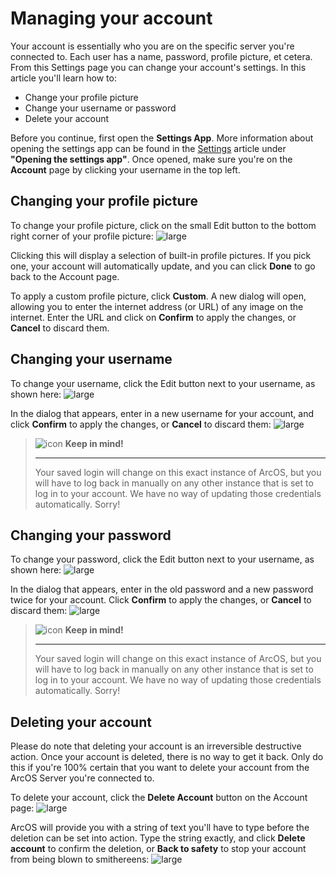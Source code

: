 # Managing your account

Your account is essentially who you are on the specific server you're connected to. Each user has a name, password, profile picture, et cetera. From this Settings page you can change your account's settings. In this article you'll learn how to:

- Change your profile picture
- Change your username or password
- Delete your account

Before you continue, first open the **Settings App**. More information about opening the settings app can be found in the [Settings](@client/help/Settings.md) article under **"Opening the settings app"**. Once opened, make sure you're on the **Account** page by clicking your username in the top left.

## Changing your profile picture

To change your profile picture, click on the small Edit button to the bottom right corner of your profile picture:
![large](@client/help/assets/settings-account-pfp-edit-button.png)

Clicking this will display a selection of built-in profile pictures. If you pick one, your account will automatically update, and you can click **Done** to go back to the Account page.

To apply a custom profile picture, click **Custom**. A new dialog will open, allowing you to enter the internet address (or URL) of any image on the internet. Enter the URL and click on **Confirm** to apply the changes, or **Cancel** to discard them.

## Changing your username

To change your username, click the Edit button next to your username, as shown here:
![large](@client/help/assets/settings-account-username-edit-button.png)

In the dialog that appears, enter in a new username for your account, and click **Confirm** to apply the changes, or **Cancel** to discard them:
![large](@client/help/assets/settings-change-username.png)

> ![icon](#WarningIcon) **Keep in mind!** <hr/>
> Your saved login will change on this exact instance of ArcOS, but you will have to log back in manually on any other instance that is set to log in to your account. We have no way of updating those credentials automatically. Sorry!

## Changing your password

To change your password, click the Edit button next to your username, as shown here:
![large](@client/help/assets/settings-account-password-edit-button.png)

In the dialog that appears, enter in the old password and a new password twice for your account. Click **Confirm** to apply the changes, or **Cancel** to discard them:
![large](@client/help/assets/settings-change-password.png)

> ![icon](#WarningIcon) **Keep in mind!** <hr/>
> Your saved login will change on this exact instance of ArcOS, but you will have to log back in manually on any other instance that is set to log in to your account. We have no way of updating those credentials automatically. Sorry!

## Deleting your account

Please do note that deleting your account is an irreversible destructive action. Once your account is deleted, there is no way to get it back. Only do this if you're 100% certain that you want to delete your account from the ArcOS Server you're connected to.

To delete your account, click the **Delete Account** button on the Account page:
![large](@client/help/assets/settings-account-delete-button.png)

ArcOS will provide you with a string of text you'll have to type before the deletion can be set into action. Type the string exactly, and click **Delete account** to confirm the deletion, or **Back to safety** to stop your account from being blown to smithereens:
![large](@client/help/assets/settings-delete-account-dialog.png)
